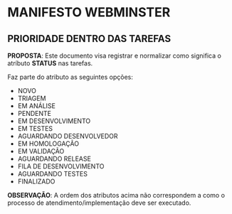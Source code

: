 # MANIFESTO **WEBMINSTER**

## PRIORIDADE DENTRO DAS TAREFAS

**PROPOSTA**: Este documento visa registrar e normalizar como significa o atríbuto **STATUS** nas tarefas.

Faz parte do atributo as seguintes opções:

- NOVO
- TRIAGEM
- EM ANÁLISE
- PENDENTE
- EM DESENVOLVIMENTO
- EM TESTES
- AGUARDANDO DESENVOLVEDOR
- EM HOMOLOGAÇÃO
- EM VALIDAÇÃO
- AGUARDANDO RELEASE
- FILA DE DESENVOLVIMENTO
- AGUARDANDO TESTES
- FINALIZADO

**OBSERVAÇÃO**: A ordem dos atributos acima não correspondem a como o processo de atendimento/implementação deve ser executado.

